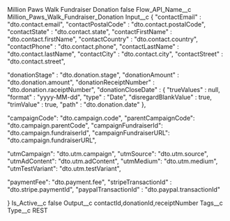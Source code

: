 <?xml version="1.0" encoding="UTF-8"?>
<CustomMetadata xmlns="http://soap.sforce.com/2006/04/metadata" xmlns:xsi="http://www.w3.org/2001/XMLSchema-instance" xmlns:xsd="http://www.w3.org/2001/XMLSchema">
    <label>Million Paws Walk Fundraiser Donation</label>
    <protected>false</protected>
    <values>
        <field>Flow_API_Name__c</field>
        <value xsi:type="xsd:string">Million_Paws_Walk_Fundraiser_Donation</value>
    </values>
    <values>
        <field>Input__c</field>
        <value xsi:type="xsd:string">{
  &quot;contactEmail&quot; : &quot;dto.contact.email&quot;,
  &quot;contactPostalCode&quot; : &quot;dto.contact.postalCode&quot;,
  &quot;contactState&quot; : &quot;dto.contact.state&quot;,
  &quot;contactFirstName&quot; : &quot;dto.contact.firstName&quot;,
  &quot;contactCountry&quot; : &quot;dto.contact.country&quot;,
  &quot;contactPhone&quot; : &quot;dto.contact.phone&quot;,
  &quot;contactLastName&quot; : &quot;dto.contact.lastName&quot;,
  &quot;contactCity&quot; : &quot;dto.contact.city&quot;,
  &quot;contactStreet&quot; : &quot;dto.contact.street&quot;,


  &quot;donationStage&quot; : &quot;dto.donation.stage&quot;,
  &quot;donationAmount&quot; : &quot;dto.donation.amount&quot;,
  &quot;donationReceiptNumber&quot; : &quot;dto.donation.raceiptNumber&quot;,
  &quot;donationCloseDate&quot; : {
    &quot;trueValues&quot; : null,
    &quot;format&quot; : &quot;yyyy-MM-dd&quot;,
    &quot;type&quot; : &quot;Date&quot;,
    &quot;disregardBlankValue&quot; : true,
    &quot;trimValue&quot; : true,
    &quot;path&quot; : &quot;dto.donation.date&quot;
  },
  




&quot;campaignCode&quot;: &quot;dto.campaign.code&quot;,
&quot;parentCampaignCode&quot;: &quot;dto.campaign.parentCode&quot;,
&quot;campaignFundraiserId&quot;: &quot;dto.campaign.fundraiserId&quot;,
&quot;campaignFundraiserURL&quot;: &quot;dto.campaign.fundraiserURL&quot;,

&quot;utmCampaign&quot;: &quot;dto.utm.campaign&quot;,
&quot;utmSource&quot;: &quot;dto.utm.source&quot;,
&quot;utmAdContent&quot;: &quot;dto.utm.adContent&quot;,
&quot;utmMedium&quot;: &quot;dto.utm.medium&quot;,
&quot;utmTestVariant&quot;: &quot;dto.utm.testVariant&quot;,

  &quot;paymentFee&quot;: &quot;dto.payment.fee&quot;,
  &quot;stripeTransactionId&quot; : &quot;dto.stripe.paymentId&quot;,
  &quot;paypalTransactionId&quot; : &quot;dto.paypal.transactionId&quot;
   
}</value>
    </values>
    <values>
        <field>Is_Active__c</field>
        <value xsi:type="xsd:boolean">false</value>
    </values>
    <values>
        <field>Output__c</field>
        <value xsi:type="xsd:string">contactId,donationId,receiptNumber</value>
    </values>
    <values>
        <field>Tags__c</field>
        <value xsi:nil="true"/>
    </values>
    <values>
        <field>Type__c</field>
        <value xsi:type="xsd:string">REST</value>
    </values>
</CustomMetadata>
